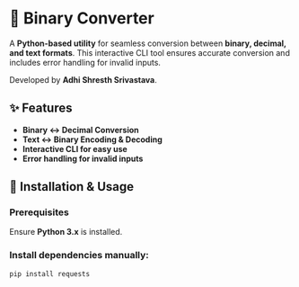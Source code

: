 # 🔢 Binary Converter  

A **Python-based utility** for seamless conversion between **binary, decimal, and text formats**. This interactive CLI tool ensures accurate conversion and includes error handling for invalid inputs.  

Developed by **Adhi Shresth Srivastava**.  

## ✨ Features  
- **Binary ↔ Decimal Conversion**  
- **Text ↔ Binary Encoding & Decoding**  
- **Interactive CLI for easy use**  
- **Error handling for invalid inputs**  

## 🚀 Installation & Usage  

### Prerequisites  
Ensure **Python 3.x** is installed.  

### Install dependencies manually:  
```sh
pip install requests
